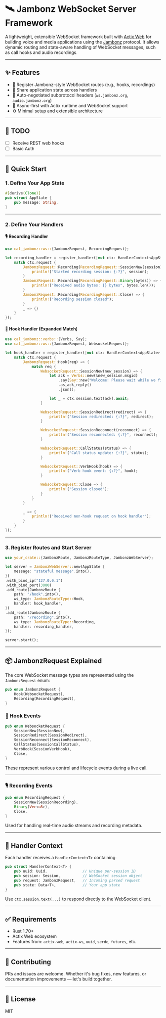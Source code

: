 # 🛰️ Jambonz WebSocket Server Framework

A lightweight, extensible WebSocket framework built with [Actix Web](https://actix.rs/) for building voice and media applications using the [Jambonz](https://www.jambonz.org/) protocol. It allows dynamic routing and state-aware handling of WebSocket messages, such as call hooks and audio recordings.

---

## ✨ Features

- 🔧 Register Jambonz-style WebSocket routes (e.g., hooks, recordings)
- 🧠 Share application state across handlers
- 📡 Auto-negotiated subprotocol headers (`ws.jambonz.org`, `audio.jambonz.org`)
- 🚀 Async-first with Actix runtime and WebSocket support
- ⚙️ Minimal setup and extensible architecture

---

## 📝 TODO

- [ ] Receive REST web hooks
- [ ] Basic Auth

---

## 🔧 Quick Start

### 1. Define Your App State

```rust
#[derive(Clone)]
pub struct AppState {
    pub message: String,
}
```

---

### 2. Define Your Handlers

#### 🎙️ Recording Handler

```rust
use cal_jambonz::ws::{JambonzRequest, RecordingRequest};

let recording_handler = register_handler(|mut ctx: HandlerContext<AppState>| async move {
    match ctx.request {
        JambonzRequest::Recording(RecordingRequest::SessionNew(session)) => {
            println!("Started recording session: {:?}", session);
        }
        JambonzRequest::Recording(RecordingRequest::Binary(bytes)) => {
            println!("Received audio bytes: {} bytes", bytes.len());
        }
        JambonzRequest::Recording(RecordingRequest::Close) => {
            println!("Recording session closed");
        }
        _ => {}
    }
});
```

#### 🔁 Hook Handler (Expanded Match)

```rust
use cal_jambonz::verbs::{Verbs, Say};
use cal_jambonz::ws::{JambonzRequest, WebsocketRequest};

let hook_handler = register_handler(|mut ctx: HandlerContext<AppState>| async move {
    match ctx.request {
        JambonzRequest::Hook(req) => {
            match req {
                WebsocketRequest::SessionNew(new_session) => {
                    let ack = Verbs::new(&new_session.msgid)
                        .say(Say::new("Welcome! Please wait while we find an agent.".to_string()))
                        .as_ack_reply()
                        .json();

                    let _ = ctx.session.text(ack).await;
                }

                WebsocketRequest::SessionRedirect(redirect) => {
                    println!("Session redirected: {:?}", redirect);
                }

                WebsocketRequest::SessionReconnect(reconnect) => {
                    println!("Session reconnected: {:?}", reconnect);
                }

                WebsocketRequest::CallStatus(status) => {
                    println!("Call status update: {:?}", status);
                }

                WebsocketRequest::VerbHook(hook) => {
                    println!("Verb hook event: {:?}", hook);
                }

                WebsocketRequest::Close => {
                    println!("Session closed");
                }
            }
        }

        _ => {
            println!("Received non-hook request on hook handler");
        }
    }
});
```

---

### 3. Register Routes and Start Server

```rust
use your_crate::{JambonzRoute, JambonzRouteType, JambonzWebServer};

let server = JambonzWebServer::new(AppState {
    message: "stateful message".into(),
})
.with_bind_ip("127.0.0.1")
.with_bind_port(3000)
.add_route(JambonzRoute {
    path: "/hook".into(),
    ws_type: JambonzRouteType::Hook,
    handler: hook_handler,
})
.add_route(JambonzRoute {
    path: "/recording".into(),
    ws_type: JambonzRouteType::Recording,
    handler: recording_handler,
});

server.start();
```

---

## 📦 JambonzRequest Explained

The core WebSocket message types are represented using the `JambonzRequest` enum:

```rust
pub enum JambonzRequest {
    Hook(WebsocketRequest),
    Recording(RecordingRequest),
}
```

### 🔁 Hook Events

```rust
pub enum WebsocketRequest {
    SessionNew(SessionNew),
    SessionRedirect(SessionRedirect),
    SessionReconnect(SessionReconnect),
    CallStatus(SessionCallStatus),
    VerbHook(SessionVerbHook),
    Close,
}
```

These represent various control and lifecycle events during a live call.

---

### 🎙️ Recording Events

```rust
pub enum RecordingRequest {
    SessionNew(SessionRecording),
    Binary(Vec<u8>),
    Close,
}
```

Used for handling real-time audio streams and recording metadata.

---

## 🧰 Handler Context

Each handler receives a `HandlerContext<T>` containing:

```rust
pub struct HandlerContext<T> {
    pub uuid: Uuid,                // Unique per-session ID
    pub session: Session,          // WebSocket session object
    pub request: JambonzRequest,   // Incoming parsed request
    pub state: Data<T>,            // Your app state
}
```

Use `ctx.session.text(...)` to respond directly to the WebSocket client.

---

## ✅ Requirements

- Rust 1.70+
- Actix Web ecosystem
- Features from: `actix-web`, `actix-ws`, `uuid`, `serde`, `futures`, etc.

---

## 🧱 Contributing

PRs and issues are welcome. Whether it's bug fixes, new features, or documentation improvements — let's build together.

---

## 📄 License

MIT